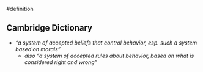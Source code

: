 #definition

## Cambridge Dictionary

-   _“a system of accepted beliefs that control behavior, esp. such a system based on morals”_
    -   _also “a system of accepted rules about behavior, based on what is considered right and wrong”_